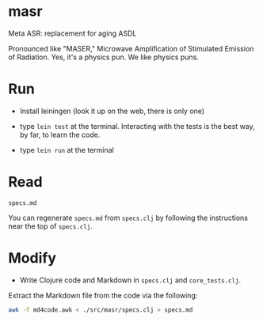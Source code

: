 # masr
Meta ASR: replacement for aging ASDL

Pronounced like "MASER," Microwave Amplification of Stimulated Emission of
Radiation. Yes, it's a physics pun. We like physics puns.

# Run

- Install leiningen (look it up on the web, there is only one)

- type `lein test` at the terminal. Interacting with the tests is the
  best way, by far, to learn the code.

- type `lein run` at the terminal

# Read

`specs.md`

You can regenerate `specs.md` from `specs.clj` by following
the instructions near the top of `specs.clj`.

# Modify

- Write Clojure code and Markdown in `specs.clj` and `core_tests.clj`.

Extract the Markdown file from the
code via the following:

```bash
awk -f md4code.awk < ./src/masr/specs.clj > specs.md
```
